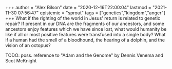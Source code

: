 +++
author = "Alex Bilson"
date = "2020-12-16T22:00:04"
lastmod = "2021-11-30 07:56:47"
epistemic = "sprout"
tags = ["genetics","kingdom","anger"]
+++
What if the righting of the world in Jesus' return is related to genetic repair? If present in our DNA are the fragments of our ancestors, and some ancestors enjoy features which we have since lost, what would humanity be like if all or most positive features were transfused into a single body? What if a human had the smell of a bloodhound, the hearing of a dolphin, and the vision of an octopus?

TODO: poss. reference to "Adam and the Genome" by Dennis Venema and Scot McKnight
